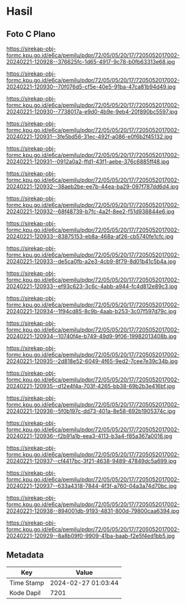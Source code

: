 # Hasil

## Foto C Plano

https://sirekap-obj-formc.kpu.go.id/e6ca/pemilu/pdpr/72/05/05/20/17/7205052017002-20240221-120928--376625fc-1d65-4917-9c78-b0fb63313e68.jpg

https://sirekap-obj-formc.kpu.go.id/e6ca/pemilu/pdpr/72/05/05/20/17/7205052017002-20240221-120930--70f076d5-cf5e-40e5-91ba-47ca81b94d49.jpg

https://sirekap-obj-formc.kpu.go.id/e6ca/pemilu/pdpr/72/05/05/20/17/7205052017002-20240221-120930--7738017a-e9d0-4b9e-9eb4-20f890bc5597.jpg

https://sirekap-obj-formc.kpu.go.id/e6ca/pemilu/pdpr/72/05/05/20/17/7205052017002-20240221-120931--3fe5bd56-31ec-492f-a086-e0f6b2f45132.jpg

https://sirekap-obj-formc.kpu.go.id/e6ca/pemilu/pdpr/72/05/05/20/17/7205052017002-20240221-120931--0912a0a2-ffd1-43f1-aebe-376c6885ff48.jpg

https://sirekap-obj-formc.kpu.go.id/e6ca/pemilu/pdpr/72/05/05/20/17/7205052017002-20240221-120932--38aeb2be-ee7b-44ea-ba29-097f787dd6d4.jpg

https://sirekap-obj-formc.kpu.go.id/e6ca/pemilu/pdpr/72/05/05/20/17/7205052017002-20240221-120932--68f48739-b7fc-4a2f-8ee2-f51d938844e6.jpg

https://sirekap-obj-formc.kpu.go.id/e6ca/pemilu/pdpr/72/05/05/20/17/7205052017002-20240221-120933--83875153-eb8a-468a-af26-cb5740fe1cfc.jpg

https://sirekap-obj-formc.kpu.go.id/e6ca/pemilu/pdpr/72/05/05/20/17/7205052017002-20240221-120933--de5ca0fb-a2e3-4cb9-8f79-8d01b41c5b4a.jpg

https://sirekap-obj-formc.kpu.go.id/e6ca/pemilu/pdpr/72/05/05/20/17/7205052017002-20240221-120933--ef93c623-3c6c-4abb-a944-fc4d812e89c3.jpg

https://sirekap-obj-formc.kpu.go.id/e6ca/pemilu/pdpr/72/05/05/20/17/7205052017002-20240221-120934--1f94cd85-8c9b-4aab-b253-3c07f597d79c.jpg

https://sirekap-obj-formc.kpu.go.id/e6ca/pemilu/pdpr/72/05/05/20/17/7205052017002-20240221-120934--10740f4e-b749-49d9-9f06-19982013408b.jpg

https://sirekap-obj-formc.kpu.go.id/e6ca/pemilu/pdpr/72/05/05/20/17/7205052017002-20240221-120935--2d818e52-6049-4f65-9ed2-7cee7e39c34b.jpg

https://sirekap-obj-formc.kpu.go.id/e6ca/pemilu/pdpr/72/05/05/20/17/7205052017002-20240221-120935--d12e4f4a-703f-4265-bb38-69b2b3e416bf.jpg

https://sirekap-obj-formc.kpu.go.id/e6ca/pemilu/pdpr/72/05/05/20/17/7205052017002-20240221-120936--5f0b197c-dd73-401a-8e58-692b1905374c.jpg

https://sirekap-obj-formc.kpu.go.id/e6ca/pemilu/pdpr/72/05/05/20/17/7205052017002-20240221-120936--f2b91a1b-eea3-4113-b3a4-f85a367a0016.jpg

https://sirekap-obj-formc.kpu.go.id/e6ca/pemilu/pdpr/72/05/05/20/17/7205052017002-20240221-120937--cf4417bc-3f21-4638-9489-47849dc5a699.jpg

https://sirekap-obj-formc.kpu.go.id/e6ca/pemilu/pdpr/72/05/05/20/17/7205052017002-20240221-120937--633a4318-7844-4f3f-a760-04a3a74d70bc.jpg

https://sirekap-obj-formc.kpu.go.id/e6ca/pemilu/pdpr/72/05/05/20/17/7205052017002-20240221-120938--894001db-9193-4831-800d-79800caa6394.jpg

https://sirekap-obj-formc.kpu.go.id/e6ca/pemilu/pdpr/72/05/05/20/17/7205052017002-20240221-120929--8a8b09f0-9909-41ba-baab-f2e5f4ed1bb5.jpg


## Metadata

| Key        | Value               |
| ---------- | ------------------- |
| Time Stamp | 2024-02-27 01:03:44 |
| Kode Dapil | 7201                |



